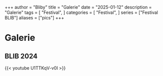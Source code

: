 +++
author = "Bliby"
title = "Galerie"
date = "2025-01-12"
description = "Galerie"
tags = [
    "Festival",
]
categories = [
    "Festival",
]
series = ["Festival BLIB"]
aliases = ["pics"]
+++

# Galerie

## BLIB 2024

{{< youtube U1TTKqV-v0I >}}
